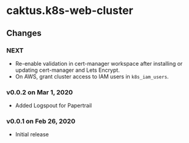 # caktus.k8s-web-cluster


## Changes


### NEXT

* Re-enable validation in cert-manager workspace after installing or updating
  cert-manager and Lets Encrypt.
* On AWS, grant cluster access to IAM users in `k8s_iam_users`.

### v0.0.2 on Mar 1, 2020

* Added Logspout for Papertrail


### v0.0.1 on Feb 26, 2020

* Initial release

